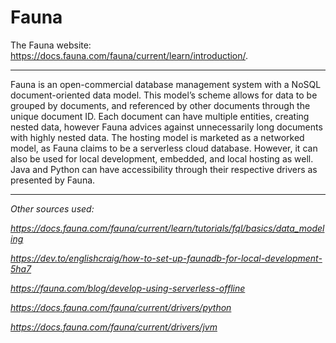 # Fauna

The Fauna website: https://docs.fauna.com/fauna/current/learn/introduction/.
___
Fauna is an open-commercial database management system with a NoSQL document-oriented data model. This model’s scheme allows for data to be grouped by documents, and referenced by other documents through the unique document ID. Each document can have multiple entities, creating nested data, however Fauna advices against unnecessarily long documents with highly nested data. The hosting model is marketed as a networked model, as Fauna claims to be a serverless cloud database. However, it can also be used for local development, embedded, and local hosting as well. Java and Python can have accessibility through their respective drivers as presented by Fauna.
___
_Other sources used:_ 

_https://docs.fauna.com/fauna/current/learn/tutorials/fql/basics/data_modeling_

_https://dev.to/englishcraig/how-to-set-up-faunadb-for-local-development-5ha7_

_https://fauna.com/blog/develop-using-serverless-offline_

_https://docs.fauna.com/fauna/current/drivers/python_

_https://docs.fauna.com/fauna/current/drivers/jvm_
